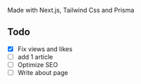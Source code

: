 Made with Next.js, Tailwind Css and Prisma

## Todo

- [x] Fix views and likes
- [ ] add 1 article
- [ ] Optimize SEO
- [ ] Write about page
